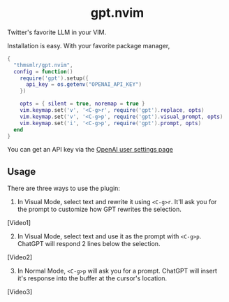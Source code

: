 <h1 align="center">gpt.nvim</h1>

Twitter's favorite LLM in your VIM.

Installation is easy. 
With your favorite package manager,

```lua
{
  "thmsmlr/gpt.nvim",
  config = function()
    require('gpt').setup({
      api_key = os.getenv("OPENAI_API_KEY")
    })

    opts = { silent = true, noremap = true }
    vim.keymap.set('v', '<C-g>r', require('gpt').replace, opts)
    vim.keymap.set('v', '<C-g>p', require('gpt').visual_prompt, opts)
    vim.keymap.set('i', '<C-g>p', require('gpt').prompt, opts)
  end
}
```

You can get an API key via the [OpenAI user settings page](https://platform.openai.com/account/api-keys)

## Usage

There are three ways to use the plugin:

1. In Visual Mode, select text and rewrite it using `<C-g>r`.
It'll ask you for the prompt to customize how GPT rewrites the selection.

[Video1]

2. In Visual Mode, select text and use it as the prompt with `<C-g>p`.
ChatGPT will respond 2 lines below the selection.

[Video2]

3. In Normal Mode, `<C-g>p` will ask you for a prompt.
ChatGPT will insert it's response into the buffer at the cursor's location.

[Video3]

